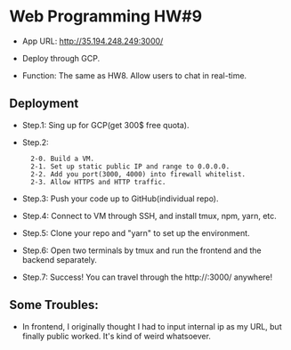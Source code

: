 # Web Programming HW#9

- App URL: http://35.194.248.249:3000/

- Deploy through GCP.

- Function: The same as HW8. Allow users to chat in real-time. 

Deployment
-

- Step.1: Sing up for GCP(get 300$ free quota).

- Step.2: 

		2-0. Build a VM.
		2-1. Set up static public IP and range to 0.0.0.0.
		2-2. Add you port(3000, 4000) into firewall whitelist.
		2-3. Allow HTTPS and HTTP traffic.

- Step.3: Push your code up to GitHub(individual repo).

- Step.4: Connect to VM through SSH, and install tmux, npm, yarn, etc.

- Step.5: Clone your repo and "yarn" to set up the environment.

- Step.6: Open two terminals by tmux and run the frontend and the backend separately.

- Step.7: Success! You can travel through the http://<publicIP>:3000/ anywhere!


Some Troubles:
-
- In frontend, I originally thought I had to input internal ip as my URL, but finally public worked. It's kind of weird whatsoever.
